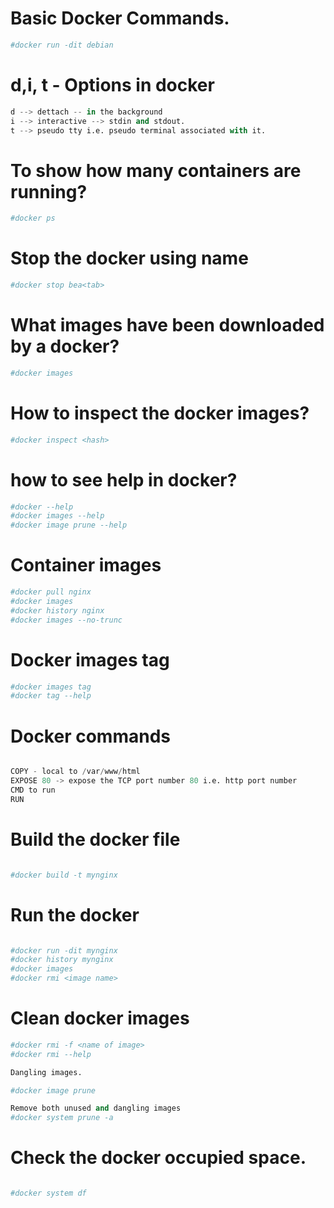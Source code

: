 # Basic Docker Commands.

```python
#docker run -dit debian
```
# d,i, t - Options in docker

```python
d --> dettach -- in the background
i --> interactive --> stdin and stdout.
t --> pseudo tty i.e. pseudo terminal associated with it.
```
# To show how many containers are running?

```python
#docker ps 

```
# Stop the docker using name

```python
#docker stop bea<tab>
```
# What images have been downloaded by a docker?

```python
#docker images
```
# How to inspect the docker images?

```python
#docker inspect <hash>
```
# how to see help in docker?

```python
#docker --help
#docker images --help
#docker image prune --help
```
# Container images

```python
#docker pull nginx
#docker images
#docker history nginx
#docker images --no-trunc
```
# Docker images tag 
```python
#docker images tag 
#docker tag --help
```
# Docker commands
```python

COPY - local to /var/www/html
EXPOSE 80 -> expose the TCP port number 80 i.e. http port number
CMD to run
RUN 
```
# Build the docker file
```python

#docker build -t mynginx
```
# Run the docker 
```python

#docker run -dit mynginx
#docker history mynginx
#docker images
#docker rmi <image name>
```
# Clean docker images

```python
#docker rmi -f <name of image>
#docker rmi --help

Dangling images.

#docker image prune

Remove both unused and dangling images
#docker system prune -a
```
# Check the docker occupied space.

```python

#docker system df
```
